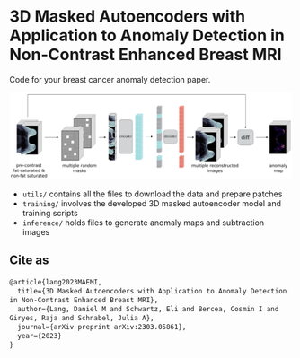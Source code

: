 # 3D Masked Autoencoders with Application to Anomaly Detection in Non-Contrast Enhanced Breast MRI 

Code for your breast cancer anomaly detection paper.

![MAEMI model](./maemi.png)

*  `utils/` contains all the files to download the data and prepare patches
*  `training/` involves the developed 3D masked autoencoder model and training scripts
*  `inference/` holds files to generate anomaly maps and subtraction images 

## Cite as

```
@article{lang2023MAEMI,
  title={3D Masked Autoencoders with Application to Anomaly Detection in Non-Contrast Enhanced Breast MRI},
  author={Lang, Daniel M and Schwartz, Eli and Bercea, Cosmin I and Giryes, Raja and Schnabel, Julia A},
  journal={arXiv preprint arXiv:2303.05861},
  year={2023}
}
```
